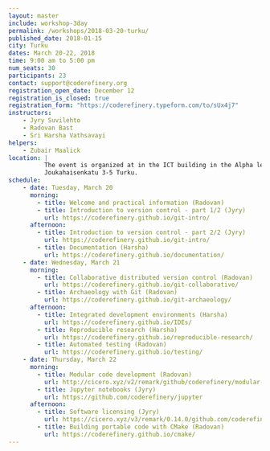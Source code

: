 ```yaml
---
layout: master
include: workshop-3day
permalink: /workshops/2018-03-20-turku/
published_date: 2018-01-15
city: Turku
dates: March 20-22, 2018
time: 9:00 am to 5:00 pm
num_seats: 30
participants: 23
contact: support@coderefinery.org
registration_open_date: December 12
registration_is_closed: true
registration_form: "https://coderefinery.typeform.com/to/sUx4j7"
instructors:
    - Jyry Suvilehto
    - Radovan Bast
    - Sri Harsha Vathsavayi
helpers:
    - Zubair Maalick
location: |
          The event is organized at in the ICT building in the Alpha lecture hall.
          Joukahaisenkatu 3-5 Turku.
schedule:
    - date: Tuesday, March 20
      morning:
        - title: Welcome and practical information (Radovan)
        - title: Introduction to version control - part 1/2 (Jyry)
          url: https://coderefinery.github.io/git-intro/
      afternoon:
        - title: Introduction to version control - part 2/2 (Jyry)
          url: https://coderefinery.github.io/git-intro/
        - title: Documentation (Harsha)
          url: https://coderefinery.github.io/documentation/
    - date: Wednesday, March 21
      morning:
        - title: Collaborative distributed version control (Radovan)
          url: https://coderefinery.github.io/git-collaborative/
        - title: Archaeology with Git (Radovan)
          url: https://coderefinery.github.io/git-archaeology/
      afternoon:
        - title: Integrated development environments (Harsha)
          url: https://coderefinery.github.io/IDEs/
        - title: Reproducible research (Harsha)
          url: https://coderefinery.github.io/reproducible-research/
        - title: Automated testing (Radovan)
          url: https://coderefinery.github.io/testing/
    - date: Thursday, March 22
      morning:
        - title: Modular code development (Radovan)
          url: http://cicero.xyz/v2/remark/github/coderefinery/modular-code-development/master/talk.md/
        - title: Jupyter notebooks (Jyry)
          url: https://github.com/coderefinery/jupyter
      afternoon:
        - title: Software licensing (Jyry)
          url: https://cicero.xyz/v3/remark/0.14.0/github.com/coderefinery/social-coding/master/talk.md
        - title: Building portable code with CMake (Radovan)
          url: https://coderefinery.github.io/cmake/
---
```

